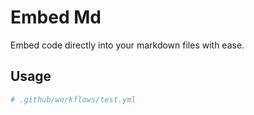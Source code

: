 # Embed Md

Embed code directly into your markdown files with ease.

## Usage

```yaml
# .github/workflows/test.yml
```


